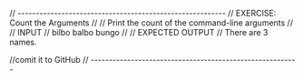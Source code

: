 // ---------------------------------------------------------
// EXERCISE: Count the Arguments
//
//  Print the count of the command-line arguments
//
// INPUT
//  bilbo balbo bungo
//
// EXPECTED OUTPUT
//  There are 3 names.

//comit it to GitHub 
// ---------------------------------------------------------